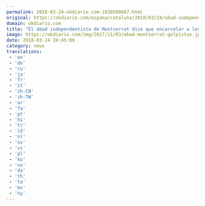```yaml
---
permalink: 2018-03-24-okdiario.com-1838500607.html
original: https://okdiario.com/espana/cataluna/2018/03/24/abad-independentista-montserrat-dice-que-encarcelar-golpistas-dificulta-distension-2019321
domain: okdiario.com
title: "El abad independentista de Montserrat dice que encarcelar a los golpistas \"dificulta la distensión""
image: https://okdiario.com/img/2017/11/03/abad-montserrat-golpistas.jpg
date: 2018-03-24 20:45:09
category: news
translations: 
 - 'en'
 - 'de'
 - 'ru'
 - 'ja'
 - 'fr'
 - 'it'
 - 'zh-CN'
 - 'zh-TW'
 - 'ar'
 - 'fa'
 - 'pt'
 - 'hi'
 - 'tr'
 - 'id'
 - 'nl'
 - 'sv'
 - 'vi'
 - 'pl'
 - 'ko'
 - 'no'
 - 'da'
 - 'th'
 - 'ta'
 - 'ms'
 - 'hy'
---
```


